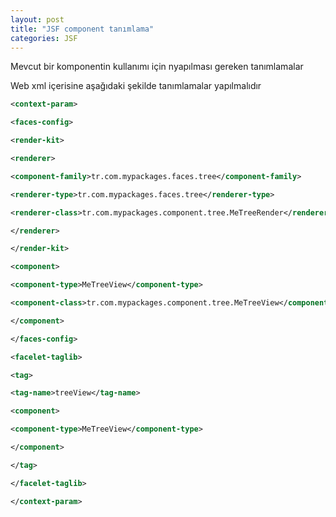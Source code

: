 ```yaml
---
layout: post
title: "JSF component tanımlama"
categories: JSF
---
```

Mevcut bir komponentin kullanımı için nyapılması gereken tanımlamalar

Web xml içerisine aşağıdaki şekilde tanımlamalar yapılmalıdır
```xml
<context-param>

<faces-config>

<render-kit>

<renderer>

<component-family>tr.com.mypackages.faces.tree</component-family>

<renderer-type>tr.com.mypackages.faces.tree</renderer-type>

<renderer-class>tr.com.mypackages.component.tree.MeTreeRender</renderer-class>

</renderer>

</render-kit>

<component>

<component-type>MeTreeView</component-type>

<component-class>tr.com.mypackages.component.tree.MeTreeView</component-class>

</component>

</faces-config>

<facelet-taglib>

<tag>

<tag-name>treeView</tag-name>

<component>

<component-type>MeTreeView</component-type>

</component>

</tag>

</facelet-taglib>

</context-param>
```
